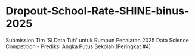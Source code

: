 # Dropout-School-Rate-SHINE-binus-2025
Submission Tim 'Si Data Tuh' untuk Rumpun Penalaran 2025 Data Science Competition - Prediksi Angka Putus Sekolah (Peringkat #4)
